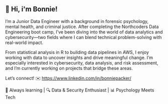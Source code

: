 ## 👋 Hi, i'm Bonnie!

I’m a Junior Data Engineer with a background in forensic psychology, mental health, and criminal justice. After completing the Northcoders Data Engineering boot camp, I’ve been diving into the world of data analytics and cybersecurity—two fields where I can blend technical problem-solving with real-world impact.

From statistical analysis in R to building data pipelines in AWS, I enjoy working with data to uncover insights and drive meaningful change. I’m especially interested in cybersecurity, data analysis, and risk assessment, and I’m currently working on projects that bridge these areas.


Let’s connect!
✉️ https://www.linkedin.com/in/bonniepacker/


🚀 Always learning | 🔍 Data & Security Enthusiast | 📊 Psychology Meets Tech
